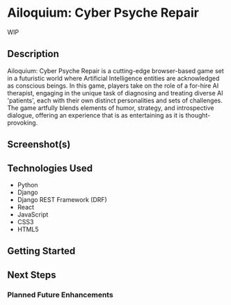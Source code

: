 # Ailoquium: Cyber Psyche Repair

WIP

## Description
Ailoquium: Cyber Psyche Repair is a cutting-edge browser-based game set in a futuristic world where Artificial Intelligence entities are acknowledged as conscious beings. In this game, players take on the role of a for-hire AI therapist, engaging in the unique task of diagnosing and treating diverse AI 'patients', each with their own distinct personalities and sets of challenges. The game artfully blends elements of humor, strategy, and introspective dialogue, offering an experience that is as entertaining as it is thought-provoking.

## Screenshot(s)
<!-- ![Landing Page Screenshot](URL_to_screenshot) -->


## Technologies Used
- Python
- Django
- Django REST Framework (DRF)
- React
- JavaScript
- CSS3
- HTML5

## Getting Started
<!-- - [Deployed App Link](Link_to_deployed_app)
- [Trello Board for Project Planning](Link_to_Trello_board) -->

## Next Steps
### Planned Future Enhancements

